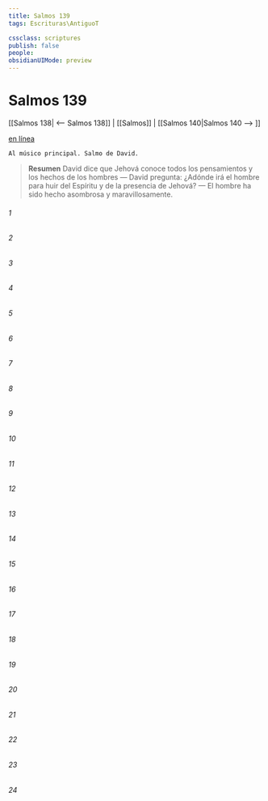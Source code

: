 ```yaml
---
title: Salmos 139
tags: Escrituras\AntiguoT

cssclass: scriptures
publish: false
people:
obsidianUIMode: preview
---
```


# Salmos 139
[[Salmos 138| <-- Salmos 138]] | [[Salmos]] | [[Salmos 140|Salmos 140 --> ]]

[en línea](https://churchofjesuschrist.org/study/scriptures/ot/ps/139?lang=spa)

```
Al músico principal. Salmo de David.
```

> __Resumen__
David dice que Jehová conoce todos los pensamientos y los hechos de los hombres — David pregunta: ¿Adónde irá el hombre para huir del Espíritu y de la presencia de Jehová? — El hombre ha sido hecho asombrosa y maravillosamente.

###### 1 


###### 2 


###### 3 


###### 4 


###### 5 


###### 6 


###### 7 


###### 8 


###### 9 


###### 10 


###### 11 


###### 12 


###### 13 


###### 14 


###### 15 


###### 16 


###### 17 


###### 18 


###### 19 


###### 20 


###### 21 


###### 22 


###### 23 


###### 24 


